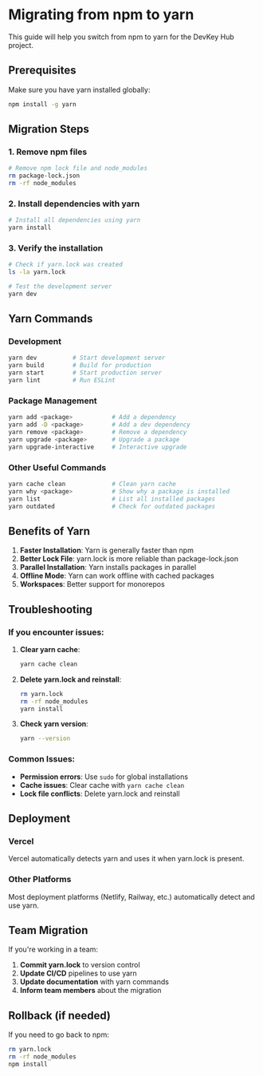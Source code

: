 # Migrating from npm to yarn

This guide will help you switch from npm to yarn for the DevKey Hub project.

## Prerequisites

Make sure you have yarn installed globally:

```bash
npm install -g yarn
```

## Migration Steps

### 1. Remove npm files

```bash
# Remove npm lock file and node_modules
rm package-lock.json
rm -rf node_modules
```

### 2. Install dependencies with yarn

```bash
# Install all dependencies using yarn
yarn install
```

### 3. Verify the installation

```bash
# Check if yarn.lock was created
ls -la yarn.lock

# Test the development server
yarn dev
```

## Yarn Commands

### Development
```bash
yarn dev          # Start development server
yarn build        # Build for production
yarn start        # Start production server
yarn lint         # Run ESLint
```

### Package Management
```bash
yarn add <package>           # Add a dependency
yarn add -D <package>        # Add a dev dependency
yarn remove <package>        # Remove a dependency
yarn upgrade <package>       # Upgrade a package
yarn upgrade-interactive     # Interactive upgrade
```

### Other Useful Commands
```bash
yarn cache clean             # Clean yarn cache
yarn why <package>           # Show why a package is installed
yarn list                    # List all installed packages
yarn outdated                # Check for outdated packages
```

## Benefits of Yarn

1. **Faster Installation**: Yarn is generally faster than npm
2. **Better Lock File**: yarn.lock is more reliable than package-lock.json
3. **Parallel Installation**: Yarn installs packages in parallel
4. **Offline Mode**: Yarn can work offline with cached packages
5. **Workspaces**: Better support for monorepos

## Troubleshooting

### If you encounter issues:

1. **Clear yarn cache**:
   ```bash
   yarn cache clean
   ```

2. **Delete yarn.lock and reinstall**:
   ```bash
   rm yarn.lock
   rm -rf node_modules
   yarn install
   ```

3. **Check yarn version**:
   ```bash
   yarn --version
   ```

### Common Issues:

- **Permission errors**: Use `sudo` for global installations
- **Cache issues**: Clear cache with `yarn cache clean`
- **Lock file conflicts**: Delete yarn.lock and reinstall

## Deployment

### Vercel
Vercel automatically detects yarn and uses it when yarn.lock is present.

### Other Platforms
Most deployment platforms (Netlify, Railway, etc.) automatically detect and use yarn.

## Team Migration

If you're working in a team:

1. **Commit yarn.lock** to version control
2. **Update CI/CD** pipelines to use yarn
3. **Update documentation** with yarn commands
4. **Inform team members** about the migration

## Rollback (if needed)

If you need to go back to npm:

```bash
rm yarn.lock
rm -rf node_modules
npm install
``` 